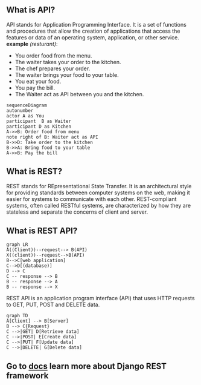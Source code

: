 ## What is API? 
API stands for Application Programming Interface. It is a set of functions and procedures that allow the creation of applications that access the features or data of an operating system, application, or other service.
**example** *(resturant)*:
- You order food from the menu.
- The waiter takes your order to the kitchen.
- The chef prepares your order.
- The waiter brings your food to your table.
- You eat your food.
- You pay the bill.
- The Waiter act as API between you and the kitchen.

```mermaid 
sequenceDiagram
autonumber
actor A as You 
participant  B as Waiter 
participant D as Kitchen    
A->>B: Order food from menu
note right of B: Waiter act as API
B->>D: Take order to the kitchen  
B->>A: Bring food to your table
A->>B: Pay the bill
```
## What is REST?
REST stands for REpresentational State Transfer. It is an architectural style for providing standards between computer systems on the web, making it easier for systems to communicate with each other. REST-compliant systems, often called RESTful systems, are characterized by how they are stateless and separate the concerns of client and server.

## What is REST API?
```mermaid 
graph LR
A((Client))--request--> B(API)
X((client))--request-->B(API)
B-->C[web application]
C-->D[(database)]
D --> C
C -- response --> B
B -- response --> A
B -- response --> X
```
REST API is an application program interface (API) that uses HTTP requests to GET, PUT, POST and DELETE data.

```mermaid 
graph TD
A[Client] --> B[Server]
B --> C{Request}
C -->|GET| D[Retrieve data]
C -->|POST| E[Create data]
C -->|PUT| F[Update data]
C -->|DELETE| G[Delete data]
```


## Go to [docs](./docs/basic.md)  learn more about Django REST framework 


       


